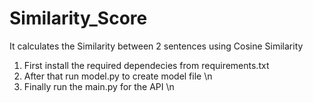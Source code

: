 # Similarity_Score
It calculates the Similarity between 2 sentences using Cosine Similarity 
1. First install the required dependecies from requirements.txt
2. After that run model.py to create model file \n
3. Finally run the main.py for the API \n
